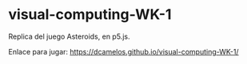 # visual-computing-WK-1

Replica del juego Asteroids, en p5.js.

Enlace para jugar: https://dcamelos.github.io/visual-computing-WK-1/
